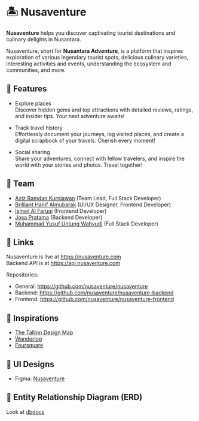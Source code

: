 # 🏝️ Nusaventure

**Nusaventure** helps you discover captivating tourist destinations and culinary delights in Nusantara.

Nusaventure, short for **Nusantara Adventure**, is a platform that inspires exploration of various legendary tourist spots, delicious culinary varieties, interesting activities and events, understanding the ecosystem and communities, and more.

## 🌟 Features

- Explore places  
  Discover hidden gems and top attractions with detailed reviews, ratings, and insider tips. Your next adventure awaits!

- Track travel history  
  Effortlessly document your journeys, log visited places, and create a digital scrapbook of your travels. Cherish every moment!

- Social sharing  
  Share your adventures, connect with fellow travelers, and inspire the world with your stories and photos. Travel together!

## 🤝 Team

- [Aziz Ramdan Kurniawan](https://github.com/azizramdan) (Team Lead, Full Stack Developer)
- [Brilliant Hanif Almubarak](https://github.com/hanifptw) (UI/UX Designer, Frontend Developer)
- [Ismail Al Faruqi](https://github.com/mailfaruqi) (Frontend Developer)
- [Josa Pratama](https://github.com/josapratama) (Backend Developer)
- [Muhammad Yusuf Untung Wahyudi](https://github.com/myusufuw) (Full Stack Developer)

## 🔗 Links

Nusaventure is live at <https://nusaventure.com>  
Backend API is at <https://api.nusaventure.com>

Repositories:

- General: <https://github.com/nusaventure/nusaventure>
- Backend: <https://github.com/nusaventure/nusaventure-backend>
- Frontend: <https://github.com/nusaventure/nusaventure-frontend>

## 🔎 Inspirations

- [The Tallinn Design Map](http://tallinn.design)
- [Wanderlog](https://wanderlog.com)
- [Foursquare](https://foursquare.com)

## 🎨 UI Designs

- Figma: [Nusaventure](https://www.figma.com/design/hcYwfXGBenPH999pNQJ7wl/Nusaventure)

## 🔀 Entity Relationship Diagram (ERD)

Look at [dbdocs](https://dbdocs.io/nusaventure.com/nusaventure?view=relationships)
